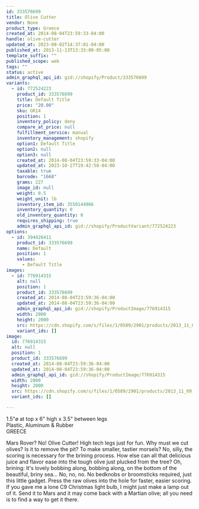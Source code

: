 ```yaml
---
id: 333576699
title: Olive Cutter
vendor: None
product_type: Greece
created_at: 2014-08-04T23:59:33-04:00
handle: olive-cutter
updated_at: 2023-08-02T14:37:01-04:00
published_at: 2013-11-13T13:33:00-05:00
template_suffix: ""
published_scope: web
tags: ""
status: active
admin_graphql_api_id: gid://shopify/Product/333576699
variants:
  - id: 772524223
    product_id: 333576699
    title: Default Title
    price: "20.00"
    sku: GR14
    position: 1
    inventory_policy: deny
    compare_at_price: null
    fulfillment_service: manual
    inventory_management: shopify
    option1: Default Title
    option2: null
    option3: null
    created_at: 2014-08-04T23:59:33-04:00
    updated_at: 2023-10-27T19:42:58-04:00
    taxable: true
    barcode: "1668"
    grams: 227
    image_id: null
    weight: 0.5
    weight_unit: lb
    inventory_item_id: 3550144966
    inventory_quantity: 0
    old_inventory_quantity: 0
    requires_shipping: true
    admin_graphql_api_id: gid://shopify/ProductVariant/772524223
options:
  - id: 394426411
    product_id: 333576699
    name: Default
    position: 1
    values:
      - Default Title
images:
  - id: 776914315
    alt: null
    position: 1
    product_id: 333576699
    created_at: 2014-08-04T23:59:36-04:00
    updated_at: 2014-08-04T23:59:36-04:00
    admin_graphql_api_id: gid://shopify/ProductImage/776914315
    width: 2000
    height: 2000
    src: https://cdn.shopify.com/s/files/1/0589/2901/products/2013_11_09_Kiosk_1076.jpeg?v=1407211176
    variant_ids: []
image:
  id: 776914315
  alt: null
  position: 1
  product_id: 333576699
  created_at: 2014-08-04T23:59:36-04:00
  updated_at: 2014-08-04T23:59:36-04:00
  admin_graphql_api_id: gid://shopify/ProductImage/776914315
  width: 2000
  height: 2000
  src: https://cdn.shopify.com/s/files/1/0589/2901/products/2013_11_09_Kiosk_1076.jpeg?v=1407211176
  variant_ids: []

---
```


1.5"ø at top x 6" high x 3.5" between legs  
Plastic, Aluminum & Rubber  
GREECE

Mars Rover? No! Olive Cutter! High tech legs just for fun. Why must we cut olives? Is it to remove the pit? To make smaller, tastier morsels? No, silly, the scoring is necessary for the brining process. How else can all that delicious juice and flavor ease into the tough olive just plucked from the tree? Oh, brining: It's lovely bobbing along, bobbing along, on the bottom of the beautiful, briny sea... No, no, no. No bedknobs or broomsticks required, just this little gadget. Press the raw olives into the hole for faster, easier scoring. If you gave me a lone C9 Christmas light bulb, I might just make a lamp out of it. Send it to Mars and it may come back with a Martian olive; all you need is to find a way to get it there.
